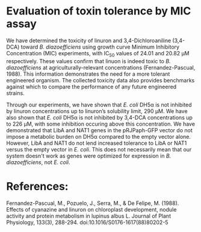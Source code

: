 # Evaluation of toxin tolerance by MIC assay

We have determined the toxicity of linuron and 3,4-Dichloroaniline (3,4-DCA) toward *B. diazoefficiens* using growth curve Minimum Inhibitory Concentration (MIC) experiments, with IC<sub>50</sub> values of 24.01 and 20.82 µM respectively. These values confirm that linuon is indeed toxic to *B. diazoefficiens* at agriculturally-relevant concentrations (Fernandez-Pascual, 1988). This information demonstrates the need for a more tolerant engineered organism. The collected toxicity data also provides benchmarks against which to compare the performance of any future engineered strains.

Through our experiments, we have shown that *E. coli* DH5α is not inhibited by linuron concentrations up to linuron’s solubility limit, 290 µM. We have also shown that *E. coli* DH5α is not inhibited by 3,4-DCA concentrations up to 226 µM, with some inhibition occuring above this concentration. We have demonstrated that LibA and NAT1 genes in the pRJPaph-GFP vector do not impose a metabolic burden on DH5α compared to the empty vector alone. However, LibA and NAT1 do not lend increased tolerance to LibA or NAT1 versus the empty vector in *E. coli*. This does not necessarily mean that our system doesn't work as genes were optimized for expression in *B. diazoefficiens*, not *E. coli*.   

# References:
Fernandez-Pascual, M., Pozuelo, J., Serra, M., & De Felipe, M. (1988). Effects of cyanazine and linuron on chloroplast development, nodule activity and protein metabolism in lupinus albus L. Journal of Plant Physiology, 133(3), 288-294. doi:10.1016/S0176-1617(88)80202-5

